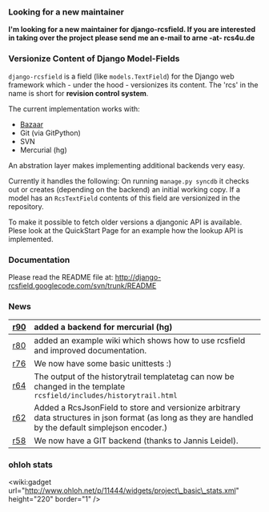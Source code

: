 ### Looking for a new maintainer ###

**I'm looking for a new maintainer for django-rcsfield. If you are interested in taking over the project please send me an e-mail to arne -at- rcs4u.de**

### Versionize Content of Django Model-Fields ###


`django-rcsfield` is a field (like `models.TextField`) for the Django web framework which - under the hood - versionizes its content. The 'rcs' in the name is short for **revision control system**.

The current implementation works with:

  * [Bazaar](http://www.bazaar-vcs.org)
  * Git (via GitPython)
  * SVN
  * Mercurial (hg)

An abstration layer makes implementing additional backends very easy.

Currently it handles the following: On running `manage.py syncdb` it checks out or creates (depending on the backend) an initial working copy. If a model has an `RcsTextField`  contents of this field are versionized in the repository.

To make it possible to fetch older versions a djangonic API is available. Plese look at the QuickStart Page for an example how the lookup API is implemented.

### Documentation ###

Please read the README file at: http://django-rcsfield.googlecode.com/svn/trunk/README

### News ###
| [r90](https://code.google.com/p/django-rcsfield/source/detail?r=90) | added a backend for mercurial (hg) |
|:--------------------------------------------------------------------|:-----------------------------------|
| [r80](https://code.google.com/p/django-rcsfield/source/detail?r=80) | added an example wiki which shows how to use rcsfield and improved documentation. |
| [r76](https://code.google.com/p/django-rcsfield/source/detail?r=76) | We now have some basic unittests :) |
| [r64](https://code.google.com/p/django-rcsfield/source/detail?r=64) | The output of the historytrail templatetag can now be changed in the template `rcsfield/includes/historytrail.html` |
| [r62](https://code.google.com/p/django-rcsfield/source/detail?r=62) | Added a RcsJsonField to store and versionize arbitrary data structures in json format (as long as they are handled by the default simplejson encoder.) |
| [r58](https://code.google.com/p/django-rcsfield/source/detail?r=58) | We now have a GIT backend (thanks to Jannis Leidel). |

### ohloh stats ###

&lt;wiki:gadget url="http://www.ohloh.net/p/11444/widgets/project\_basic\_stats.xml" height="220"  border="1" /&gt;